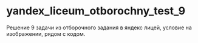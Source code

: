 # yandex_liceum_otborochny_test_9
 Решение 9 задачи из отборочного задания в яндекс лицей, условие на изображении, рядом с кодом.
